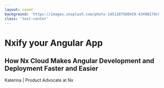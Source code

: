 ```yaml
---
layout: cover
background: 'https://images.unsplash.com/photo-1451187580459-43490279c0fa?auto=format&fit=crop&q=80'
class: 'text-center'
---
```


# Nxify your Angular App
## How Nx Cloud Makes Angular Development and Deployment Faster and Easier

<div class="pt-12 text-xl">
  Katerina | Product Advocate at Nx
</div>

<div class="abs-br m-6 flex gap-2">
  <a href="https://nx.dev" target="_blank" alt="Nx Website" 
    class="text-xl icon-btn opacity-50 !border-none !hover:text-white">
    <carbon-arrow-up-right />
  </a>
  <a href="https://github.com/nrwl/nx" target="_blank" alt="GitHub"
    class="text-xl icon-btn opacity-50 !border-none !hover:text-white">
    <carbon-logo-github />
  </a>
</div>